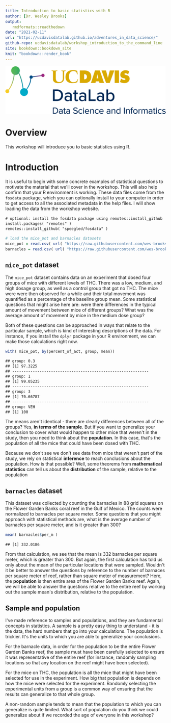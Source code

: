 ```yaml
---
title: Introduction to basic statistics with R
author: [Dr. Wesley Brooks]
output:
   rmdformats::readthedown
date: "2021-02-11"
url: "https://ucdavisdatalab.github.io/adventures_in_data_science/"
github-repo: ucdavisdatalab/workshop_introduction_to_the_command_line
site: bookdown::bookdown_site
knit: "bookdown::render_book"
---
```




![](img/datalab-logo-full-color-rgb.png)

# Overview
This workshop will introduce you to basic statistics using R. 


# Introduction
It is useful to begin with some concrete examples of statistical questions to motivate the material that we'll cover in the workshop. This will also help confirm that your R environment is working. These data files come from the `fosdata` package, which you can optionally install to your computer in order to get access to all the associated metadata in the help files. I will show loading the data from the workshop website.

```
# optional: install the fosdata package using remotes::install_github
install.packages( "remotes" )
remotes::install_github( "speegled/fosdata" )
```


```r
# load the mice_pot and barnacles datasets
mice_pot = read.csv( url( "https://raw.githubusercontent.com/wes-brooks/basic-stats/main/data/mice_pot.csv" ))
barnacles = read.csv( url( "https://raw.githubusercontent.com/wes-brooks/basic-stats/main/data/barnacles.csv" ))
```

## `mice_pot` dataset
The `mice_pot` dataset contains data on an experiment that dosed four groups of mice with different levels of THC. There was a low, medium, and high dosage group, as well as a control group that got no THC. The mice were were then observed for a while and their total movement was quantified as a percentage of the baseline group mean. Some statistical questions that might arise here are: were there differences in the typical amount of movement between mice of different groups? What was the average amount of movement by mice in the medium dose group?

Both of these questions can be approached in ways that relate to the particular sample, which is kind of interesting descriptions of the data. For instance, if you install the `dplyr` package in your R environment, we can make those calculations right now.


```r
with( mice_pot, by(percent_of_act, group, mean))
```

```
## group: 0.3
## [1] 97.3225
## ------------------------------------------------------------ 
## group: 1
## [1] 99.05235
## ------------------------------------------------------------ 
## group: 3
## [1] 70.66787
## ------------------------------------------------------------ 
## group: VEH
## [1] 100
```

The means aren't identical - there are clearly differences between all of the groups? Yes, **in terms of the sample**. But if you want to generalize your conclusion to cover what would happen to other mice that weren't in the study, then you need to think about the **population**. In this case, that's the population of all the mice that could have been dosed with THC.

Because we don't see we don't see data from mice that weren't part of the study, we rely on statistical **inference** to reach conclusions about the population. How is that possible? Well, some theorems from **mathematical statistics** can tell us about the **distribution** of the sample, relative to the population

## `barnacles` dataset
This dataset was collected by counting the barnacles in 88 grid squares on the Flower Garden Banks coral reef in the Gulf of Mexico. The counts were normalized to barnacles per square meter. Some questions that you might approach with statistical methods are, what is the average number of barnacles per square meter, and is it greater than 300?


```r
mean( barnacles$per_m )
```

```
## [1] 332.0186
```

From that calculation, we see that the mean is 332 barnacles per square meter, which is greater than 300. But again, the first calculation has told us only about the mean of the particular locations that were sampled. Wouldn't it be better to answer the questions by reference to the number of barnaces per square meter of reef, rather than square meter of measurement? Here, the **population** is then entire area of the Flower Garden Banks reef. Again, we will be able to answer the questions relative to the entire reef by working out the sample mean's distribution, relative to the population.


## Sample and population
I've made reference to samples and populations, and they are fundamental concepts in statistics. A sample is a pretty easy thing to understand - it is the data, the hard numbers that go into your calculations. The population is trickier. It's the units to which you are able to generalize your conclusions.

For the barnacle data, in order for the population to be the entire Flower Garden Banks reef, the sample must have been carefully selected to ensure it was representative of the entire reef (for instance, randomly sampling locations so that any location on the reef might have been selected).

For the mice on THC, the population is all the mice that might have been selected for use in the experiment. How big that population is depends on how the mice were selected for the experiment. Randomly selecting the experimental units from a group is a common way of ensuring that the results can generalize to that whole group. 

A non-random sample tends to mean that the population to which you can generalize is quite limited. What sort of population do you think we could generalize about if we recorded the age of everyone in this  workshop?

